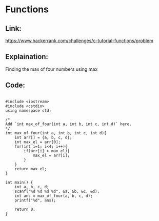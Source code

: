 # Functions
 

## Link:

https://www.hackerrank.com/challenges/c-tutorial-functions/problem

## Explaination:

Finding the max of four numbers using max

## Code:

```

#include <iostream>
#include <cstdio>
using namespace std;

/*
Add `int max_of_four(int a, int b, int c, int d)` here.
*/
int max_of_four(int a, int b, int c, int d){
    int arr[] = {a, b, c, d};
    int max_el = arr[0];
    for(int i=1; i<4; i++){
        if(arr[i] > max_el){
            max_el = arr[i];
        }
    }
    return max_el;
}

int main() {
    int a, b, c, d;
    scanf("%d %d %d %d", &a, &b, &c, &d);
    int ans = max_of_four(a, b, c, d);
    printf("%d", ans);
    
    return 0;
}


```
